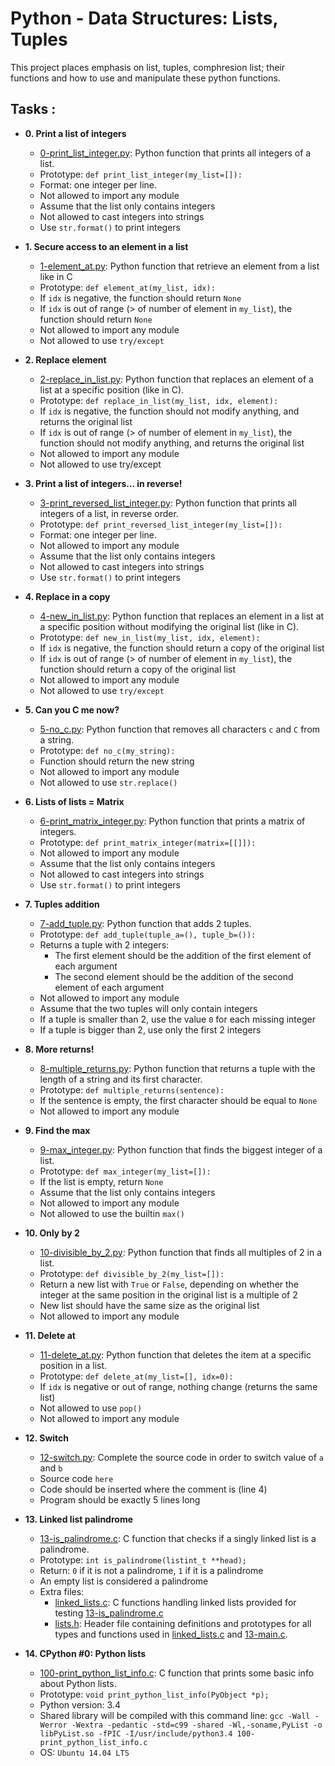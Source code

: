 # Python - Data Structures: Lists, Tuples

This project places emphasis on list, tuples, comphresion list; their functions and how to use and manipulate these python functions.

## Tasks :

* **0. Print a list of integers**
  * [0-print_list_integer.py](./0-print_list_integer.py): Python function that prints all integers of a list.
  * Prototype: `def print_list_integer(my_list=[]):` 
  * Format: one integer per line.
  * Not allowed to import any module
  * Assume that the list only contains integers
  * Not allowed to cast integers into strings
  * Use `str.format()` to print integers

* **1. Secure access to an element in a list**
  * [1-element_at.py](./1-element_at.py): Python function that retrieve an element from a list like in C
  * Prototype: `def element_at(my_list, idx):`
  * If `idx` is negative, the function should return `None`
  * If `idx` is out of range (> of number of element in `my_list`), the function should return `None`
  * Not allowed to import any module
  * Not allowed to use `try/except`

* **2. Replace element**
  * [2-replace_in_list.py](./2-replace_in_list.py): Python function that replaces an element of a list at a specific position (like in C).
  * Prototype: `def replace_in_list(my_list, idx, element):`
  * If `idx` is negative, the function should not modify anything, and returns the original list
  * If `idx` is out of range (> of number of element in `my_list`), the function should not modify anything, and returns the original list
  * Not allowed to import any module
  * Not allowed to use try/except

* **3. Print a list of integers... in reverse!**
  * [3-print_reversed_list_integer.py](./3-print_reversed_list_integer.py): Python function that prints all integers of a list, in reverse order.
  * Prototype: `def print_reversed_list_integer(my_list=[]):`
  * Format: one integer per line.
  * Not allowed to import any module
  * Assume that the list only contains integers
  * Not allowed to cast integers into strings
  * Use `str.format()` to print integers

* **4. Replace in a copy**
  * [4-new_in_list.py](./4-new_in_list.py): Python function that replaces an element in a list at a specific position without modifying the original list (like in C).
  * Prototype: `def new_in_list(my_list, idx, element):`
  * If `idx` is negative, the function should return a copy of the original list
  * If `idx` is out of range (> of number of element in `my_list`), the function should return a copy of the original list
  * Not allowed to import any module
  * Not allowed to use `try/except`

* **5. Can you C me now?**
  * [5-no_c.py](./5-no_c.py): Python function that removes all characters `c` and `C` from a string.
  * Prototype: `def no_c(my_string):`
  * Function should return the new string
  * Not allowed to import any module
  * Not allowed to use `str.replace()`

* **6. Lists of lists = Matrix**
  * [6-print_matrix_integer.py](./6-print_matrix_integer.py): Python function that prints a matrix of integers.
  * Prototype: `def print_matrix_integer(matrix=[[]]):`
  * Not allowed to import any module
  * Assume that the list only contains integers
  * Not allowed to cast integers into strings
  * Use `str.format()` to print integers

* **7. Tuples addition**
  * [7-add_tuple.py](./7-add_tuple.py): Python function that adds 2 tuples.
  * Prototype: `def add_tuple(tuple_a=(), tuple_b=()):`
  * Returns a tuple with 2 integers:
	* The first element should be the addition of the first element of each argument
	* The second element should be the addition of the second element of each argument
  * Not allowed to import any module
  * Assume that the two tuples will only contain integers
  * If a tuple is smaller than 2, use the value `0` for each missing integer
  * If a tuple is bigger than 2, use only the first 2 integers

* **8. More returns!**
  * [8-multiple_returns.py](./8-multiple_returns.py): Python function that returns a tuple with the length of a string and its first character.
  * Prototype: `def multiple_returns(sentence):`
  * If the sentence is empty, the first character should be equal to `None`
  * Not allowed to import any module

* **9. Find the max**
  * [9-max_integer.py](./9-max_integer.py): Python function that finds the biggest integer of a list.
  * Prototype: `def max_integer(my_list=[]):`
  * If the list is empty, return `None`
  * Assume that the list only contains integers
  * Not allowed to import any module
  * Not allowed to use the builtin `max()`

* **10. Only by 2**
  * [10-divisible_by_2.py](./10-divisible_by_2.py): Python function that finds all multiples of 2 in a list.
  * Prototype: `def divisible_by_2(my_list=[]):`
  * Return a new list with `True` or `False`, depending on whether the integer at the same position in the original list is a multiple of 2
  * New list should have the same size as the original list
  * Not allowed to import any module

* **11. Delete at**
  * [11-delete_at.py](./11-delete_at.py): Python function that deletes the item at a specific position in a list.
  * Prototype: `def delete_at(my_list=[], idx=0):`
  * If `idx` is negative or out of range, nothing change (returns the same list)
  * Not allowed to use `pop()`
  * Not allowed to import any module

* **12. Switch**
  * [12-switch.py](./12-switch.py): Complete the source code in order to switch value of `a` and `b`
  * Source code `here`
  * Code should be inserted where the comment is (line 4)
  * Program should be exactly 5 lines long

* **13. Linked list palindrome**
  * [13-is_palindrome.c](./13-is_palindrome.c): C function that checks if a singly linked list is a palindrome.
  * Prototype: `int is_palindrome(listint_t **head);`
  * Return: `0` if it is not a palindrome, `1` if it is a palindrome
  * An empty list is considered a palindrome
  * Extra files:
	* [linked_lists.c](./linked_lists.c): C functions handling linked lists provided for testing [13-is_palindrome.c](./13-is_palindrome.c)
	* [lists.h](./lists.h): Header file containing definitions and prototypes for all types and functions used in [linked_lists.c](./linked_lists.c) and [13-main.c](./13-main.c).

* **14.	CPython #0: Python lists**
  * [100-print_python_list_info.c](./100-print_python_list_info.c): C function that prints some basic info about Python lists.
  * Prototype: `void print_python_list_info(PyObject *p);`
  * Python version: 3.4
  * Shared library will be compiled with this command line: `gcc -Wall -Werror -Wextra -pedantic -std=c99 -shared -Wl,-soname,PyList -o libPyList.so -fPIC -I/usr/include/python3.4 100-print_python_list_info.c`
  * OS: `Ubuntu 14.04 LTS`
